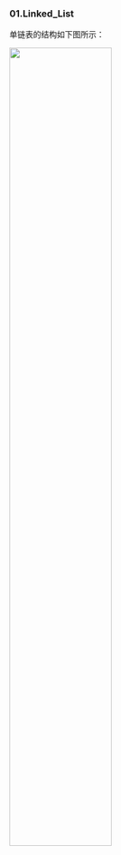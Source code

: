 ### 01.Linked_List

单链表的结构如下图所示：

<img src = "https://img-blog.csdnimg.cn/2019090210052474.png" width = "60%">
